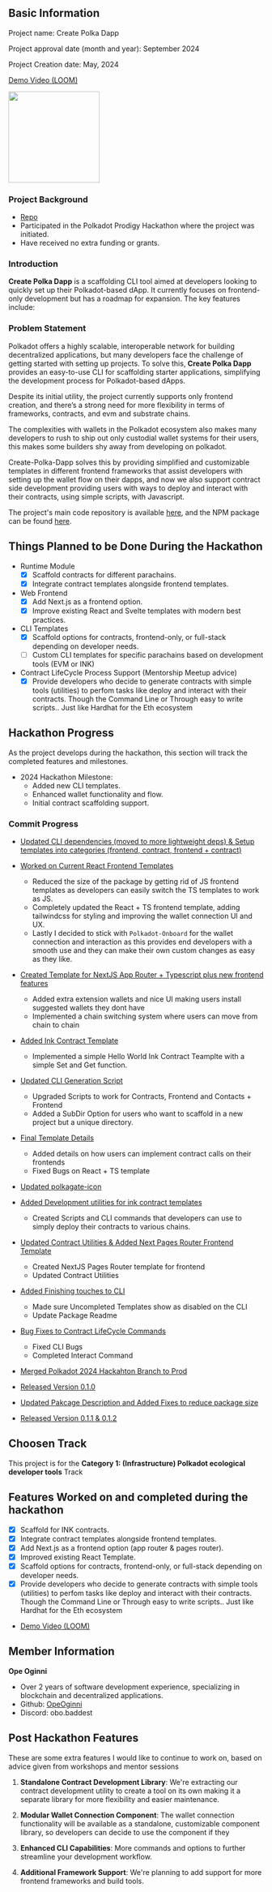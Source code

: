 ## Basic Information

Project name: Create Polka Dapp

Project approval date (month and year): September 2024

Project Creation date: May, 2024

[Demo Video (LOOM)](https://www.loom.com/share/a3b65bf8b5f34e9bb6dbf363dc590c68?sid=e1f71081-60cc-457a-addf-ed2beec2437a)

<img src="./docs/create-polka-dapp.png" height="180" width="180" />

### Project Background

- [Repo](https://github.com/OpeOginni/create-polka-dapp/tree/polkadot-2024-hackathon)
- Participated in the Polkadot Prodigy Hackathon where the project was initiated.
- Have received no extra funding or grants.

### Introduction

**Create Polka Dapp** is a scaffolding CLI tool aimed at developers looking to quickly set up their Polkadot-based dApp. It currently focuses on frontend-only development but has a roadmap for expansion. The key features include:

### Problem Statement

Polkadot offers a highly scalable, interoperable network for building decentralized applications, but many developers face the challenge of getting started with setting up projects. To solve this, **Create Polka Dapp** provides an easy-to-use CLI for scaffolding starter applications, simplifying the development process for Polkadot-based dApps.

Despite its initial utility, the project currently supports only frontend creation, and there’s a strong need for more flexibility in terms of frameworks, contracts, and evm and substrate chains.

The complexities with wallets in the Polkadot ecosystem also makes many developers to rush to ship out only custodial wallet systems for their users, this makes some builders shy away from developing on polkadot.

Create-Polka-Dapp solves this by providing simplified and customizable templates in different frontend frameworks that assist developers with setting up the wallet flow on their dapps, and now we also support contract side development providing users with ways to deploy and interact with their contracts, using simple scripts, with Javascript.

The project's main code repository is available [here](https://github.com/OpeOginni/create-polka-dapp/tree/polkadot-2024-hackathon), and the NPM package can be found [here](https://www.npmjs.com/package/create-polka-dapp).

## Things Planned to be Done During the Hackathon

- Runtime Module
  - [x] Scaffold contracts for different parachains.
  - [x] Integrate contract templates alongside frontend templates.
- Web Frontend
  - [x] Add Next.js as a frontend option.
  - [x] Improve existing React and Svelte templates with modern best practices.
- CLI Templates
  - [x] Scaffold options for contracts, frontend-only, or full-stack depending on developer needs.
  - [ ] Custom CLI templates for specific parachains based on development tools (EVM or INK)
- Contract LifeCycle Process Support (Mentorship Meetup advice)
  - [x] Provide developers who decide to generate contracts with simple tools (utilities) to perfom tasks like deploy and interact with their contracts. Though the Command Line or Through easy to write scripts.. Just like Hardhat for the Eth ecosystem

## Hackathon Progress

As the project develops during the hackathon, this section will track the completed features and milestones.

- 2024 Hackathon Milestone:
  - Added new CLI templates.
  - Enhanced wallet functionality and flow.
  - Initial contract scaffolding support.

### Commit Progress

- [Updated CLI dependencies (moved to more lightweight deps) & Setup templates into categories (frontend, contract, frontend + contract)](https://github.com/OpeOginni/create-polka-dapp/commit/13d0a79bab110845b73aec3310b9bb8c80ccf43a)

- [Worked on Current React Frontend Templates](https://github.com/OpeOginni/create-polka-dapp/commit/c1b479e8be1353d0c641227a4243969dd50f3764)

  - Reduced the size of the package by getting rid of JS frontend templates as developers can easily switch the TS templates to work as JS.
  - Completely updated the React + TS frontend template, adding tailwindcss for styling and improving the wallet connection UI and UX.
  - Lastly I decided to stick with `Polkadot-Onboard` for the wallet connection and interaction as this provides end developers with a smooth use and they can make their own custom changes as easy as they like.

- [Created Template for NextJS App Router + Typescript plus new frontend features](https://github.com/OpeOginni/create-polka-dapp/commit/b6d627b0e6cba04f3762b571601f5de9ebfc5189)

  - Added extra extension wallets and nice UI making users install suggested wallets they dont have
  - Implemented a chain switching system where users can move from chain to chain

- [Added Ink Contract Template](https://github.com/OpeOginni/create-polka-dapp/commit/3f971c3edb1c8f85294f5d26f8244e6ae4589ed3)

  - Implemented a simple Hello World Ink Contract Teamplte with a simple Set and Get function.

- [Updated CLI Generation Script](https://github.com/OpeOginni/create-polka-dapp/commit/13a426a0d01c7e2b8fc609784b24e9ff6297fd85)

  - Upgraded Scripts to work for Contracts, Frontend and Contacts + Frontend
  - Added a SubDir Option for users who want to scaffold in a new project but a unique directory.

- [Final Template Details](https://github.com/OpeOginni/create-polka-dapp/commit/2467a9b492be91d8f5a4c915d10fd0c64c26aa81)

  - Added details on how users can implement contract calls on their frontends
  - Fixed Bugs on React + TS template

- [Updated polkagate-icon](https://github.com/OpeOginni/create-polka-dapp/commit/f64218e0d6f169dac6d403d95bea265905db8505)

- [Added Development utilities for ink contract templates](https://github.com/OpeOginni/create-polka-dapp/commit/50fe3b9f2eab7c083d897bae0e8fbe4e0d28a47b)

  - Created Scripts and CLI commands that developers can use to simply deploy their contracts to various chains.

- [Updated Contract Utilities & Added Next Pages Router Frontend Template](https://github.com/OpeOginni/create-polka-dapp/commit/4868bcd5fdba3aa111cf0396abde54732e05220e)

  - Created NextJS Pages Router template for frontend
  - Updated Contract Utilities

- [Added Finishing touches to CLI](https://github.com/OpeOginni/create-polka-dapp/commit/4c1abb465ff1614ef8a130b2cc5d77ee71cecc8e)

  - Made sure Uncompleted Templates show as disabled on the CLI
  - Update Package Readme

- [Bug Fixes to Contract LifeCycle Commands](https://github.com/OpeOginni/create-polka-dapp/commit/6f21a19f6b70ca8f39dc8ead5e1bbb0b0613695d)

  - Fixed CLI Bugs
  - Completed Interact Command

- [Merged Polkadot 2024 Hackahton Branch to Prod](https://github.com/OpeOginni/create-polka-dapp/pull/1)

- [Released Version 0.1.0](https://www.npmjs.com/package/create-polka-dapp)

- [Updated Pakcage Description and Added Fixes to reduce package size](https://github.com/OpeOginni/create-polka-dapp/commit/28d5915c54873af1032abcac8c80d87b9abe88db)

- [Released Version 0.1.1 & 0.1.2](https://github.com/OpeOginni/create-polka-dapp/commit/3fb57a2a6b024db07f473aedcb2ddc3097931d98)

## Choosen Track

This project is for the **Category 1: (Infrastructure) Polkadot ecological developer tools** Track

## Features Worked on and completed during the hackathon

- [x] Scaffold for INK contracts.
- [x] Integrate contract templates alongside frontend templates.
- [x] Add Next.js as a frontend option (app router & pages router).
- [x] Improved existing React Template.
- [x] Scaffold options for contracts, frontend-only, or full-stack depending on developer needs.
- [x] Provide developers who decide to generate contracts with simple tools (utilities) to perfom tasks like deploy and interact with their contracts. Though the Command Line or Through easy to write scripts.. Just like Hardhat for the Eth ecosystem

<!-- - [Pitch Deck](https://github.com/OpeOginni/create-polka-dapp/tree/polkadot-2024-hackathon) -> will be updated -->

- [Demo Video (LOOM)](https://www.loom.com/share/a3b65bf8b5f34e9bb6dbf363dc590c68?sid=e1f71081-60cc-457a-addf-ed2beec2437a)

## Member Information

**Ope Oginni**

- Over 2 years of software development experience, specializing in blockchain and decentralized applications.
- Github: [OpeOginni](https://github.com/OpeOginni)
- Discord: obo.baddest

## Post Hackathon Features

These are some extra features I would like to continue to work on, based on advice given from workshops and mentor sessions

1. **Standalone Contract Development Library**: We're extracting our contract development utility to create a tool on its own making it a separate library for more flexibility and easier maintenance.

2. **Modular Wallet Connection Component**: The wallet connection functionality will be available as a standalone, customizable component library, so developers can decide to use the component if they

3. **Enhanced CLI Capabilities**: More commands and options to further streamline your development workflow.

4. **Additional Framework Support**: We're planning to add support for more frontend frameworks and build tools.

